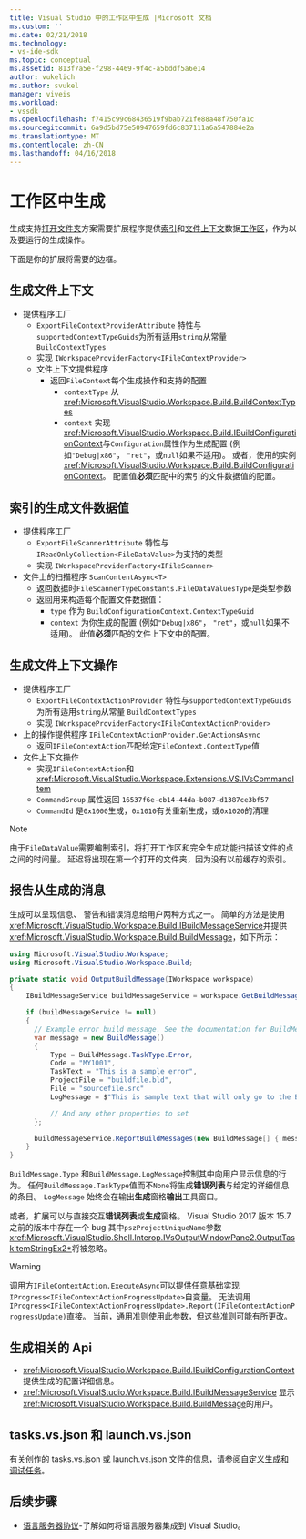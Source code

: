 ```yaml
---
title: Visual Studio 中的工作区中生成 |Microsoft 文档
ms.custom: ''
ms.date: 02/21/2018
ms.technology:
- vs-ide-sdk
ms.topic: conceptual
ms.assetid: 813f7a5e-f298-4469-9f4c-a5bddf5a6e14
author: vukelich
ms.author: svukel
manager: viveis
ms.workload:
- vssdk
ms.openlocfilehash: f7415c99c68436519f9bab721fe88a48f750fa1c
ms.sourcegitcommit: 6a9d5bd75e50947659fd6c837111a6a547884e2a
ms.translationtype: MT
ms.contentlocale: zh-CN
ms.lasthandoff: 04/16/2018
---
```

# <a name="workspace-build"></a>工作区中生成

生成支持[打开文件夹](../ide/develop-code-in-visual-studio-without-projects-or-solutions.md)方案需要扩展程序提供[索引](workspace-indexing.md)和[文件上下文](workspace-file-contexts.md)数据[工作区](workspaces.md)，作为以及要运行的生成操作。

下面是你的扩展将需要的边框。

## <a name="build-file-context"></a>生成文件上下文

- 提供程序工厂
  - `ExportFileContextProviderAttribute` 特性与`supportedContextTypeGuids`为所有适用`string`从常量 `BuildContextTypes`
  - 实现 `IWorkspaceProviderFactory<IFileContextProvider>`
  - 文件上下文提供程序
    - 返回`FileContext`每个生成操作和支持的配置
      - `contextType` 从 <xref:Microsoft.VisualStudio.Workspace.Build.BuildContextTypes>
      - `context` 实现<xref:Microsoft.VisualStudio.Workspace.Build.IBuildConfigurationContext>与`Configuration`属性作为生成配置 (例如`"Debug|x86"`， `"ret"`，或`null`如果不适用)。 或者，使用的实例<xref:Microsoft.VisualStudio.Workspace.Build.BuildConfigurationContext>。 配置值**必须**匹配中的索引的文件数据值的配置。

## <a name="indexed-build-file-data-value"></a>索引的生成文件数据值

- 提供程序工厂
  - `ExportFileScannerAttribute` 特性与`IReadOnlyCollection<FileDataValue>`为支持的类型
  - 实现 `IWorkspaceProviderFactory<IFileScanner>`
- 文件上的扫描程序 `ScanContentAsync<T>`
  - 返回数据时`FileScannerTypeConstants.FileDataValuesType`是类型参数
  - 返回用来构造每个配置文件数据值：
    - `type` 作为 `BuildConfigurationContext.ContextTypeGuid`
    - `context` 为你生成的配置 (例如`"Debug|x86"`， `"ret"`，或`null`如果不适用)。 此值**必须**匹配的文件上下文中的配置。

## <a name="build-file-context-action"></a>生成文件上下文操作

- 提供程序工厂
  - `ExportFileContextActionProvider` 特性与`supportedContextTypeGuids`为所有适用`string`从常量 `BuildContextTypes`
  - 实现 `IWorkspaceProviderFactory<IFileContextActionProvider>`
- 上的操作提供程序 `IFileContextActionProvider.GetActionsAsync`
  - 返回`IFileContextAction`匹配给定`FileContext.ContextType`值
- 文件上下文操作
  - 实现`IFileContextAction`和 <xref:Microsoft.VisualStudio.Workspace.Extensions.VS.IVsCommandItem>
  - `CommandGroup` 属性返回 `16537f6e-cb14-44da-b087-d1387ce3bf57`
  - `CommandId` 是`0x1000`生成，`0x1010`有关重新生成，或`0x1020`的清理

>[!NOTE]
>由于`FileDataValue`需要编制索引，将打开工作区和完全生成功能扫描该文件的点之间的时间量。 延迟将出现在第一个打开的文件夹，因为没有以前缓存的索引。

## <a name="reporting-messages-from-a-build"></a>报告从生成的消息

生成可以呈现信息、 警告和错误消息给用户两种方式之一。 简单的方法是使用<xref:Microsoft.VisualStudio.Workspace.Build.IBuildMessageService>并提供<xref:Microsoft.VisualStudio.Workspace.Build.BuildMessage>，如下所示：

```csharp
using Microsoft.VisualStudio.Workspace;
using Microsoft.VisualStudio.Workspace.Build;

private static void OutputBuildMessage(IWorkspace workspace)
{
    IBuildMessageService buildMessageService = workspace.GetBuildMessageService();

    if (buildMessageService != null)
    {
      // Example error build message. See the documentation for BuildMessage for more information.
      var message = new BuildMessage()
      {
          Type = BuildMessage.TaskType.Error,
          Code = "MY1001",
          TaskText = "This is a sample error",
          ProjectFile = "buildfile.bld",
          File = "sourcefile.src"
          LogMessage = $"This is sample text that will only go to the Build output window pane.\n"

          // And any other properties to set
      };

      buildMessageService.ReportBuildMessages(new BuildMessage[] { message });
    }
}
```

`BuildMessage.Type` 和`BuildMessage.LogMessage`控制其中向用户显示信息的行为。 任何`BuildMessage.TaskType`值而不`None`将生成**错误列表**与给定的详细信息的条目。 `LogMessage` 始终会在输出**生成**窗格**输出**工具窗口。

或者，扩展可以与直接交互**错误列表**或**生成**窗格。 Visual Studio 2017 版本 15.7 之前的版本中存在一个 bug 其中`pszProjectUniqueName`参数<xref:Microsoft.VisualStudio.Shell.Interop.IVsOutputWindowPane2.OutputTaskItemStringEx2*>将被忽略。

>[!WARNING]
>调用方`IFileContextAction.ExecuteAsync`可以提供任意基础实现`IProgress<IFileContextActionProgressUpdate>`自变量。 无法调用`IProgress<IFileContextActionProgressUpdate>.Report(IFileContextActionProgressUpdate)`直接。 当前，通用准则使用此参数，但这些准则可能有所更改。

## <a name="build-related-apis"></a>生成相关的 Api

- <xref:Microsoft.VisualStudio.Workspace.Build.IBuildConfigurationContext> 提供生成的配置详细信息。
- <xref:Microsoft.VisualStudio.Workspace.Build.IBuildMessageService> 显示<xref:Microsoft.VisualStudio.Workspace.Build.BuildMessage>的用户。

## <a name="tasksvsjson-and-launchvsjson"></a>tasks.vs.json 和 launch.vs.json

有关创作的 tasks.vs.json 或 launch.vs.json 文件的信息，请参阅[自定义生成和调试任务](../ide/customize-build-and-debug-tasks-in-visual-studio.md)。

## <a name="next-steps"></a>后续步骤

* [语言服务器协议](language-server-protocol.md)-了解如何将语言服务器集成到 Visual Studio。